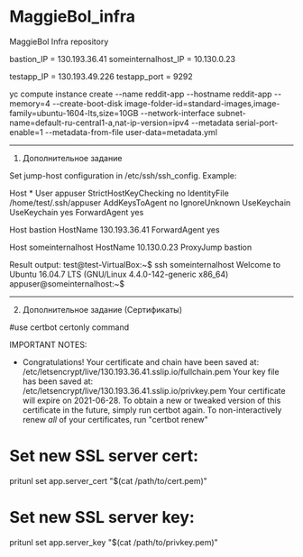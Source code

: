 # MaggieBol_infra
MaggieBol Infra repository

bastion_IP = 130.193.36.41
someinternalhost_IP = 10.130.0.23

testapp_IP = 130.193.49.226
testapp_port = 9292


yc compute instance create   --name reddit-app   --hostname reddit-app   --memory=4   --create-boot-disk image-folder-id=standard-images,image-family=ubuntu-1604-lts,size=10GB   --network-interface subnet-name=default-ru-central1-a,nat-ip-version=ipv4   --metadata serial-port-enable=1  --metadata-from-file user-data=metadata.yml

------------------------------
1. Дополнительное задание

Set jump-host configuration in /etc/ssh/ssh_config.
Example:

Host *
 User appuser
 StrictHostKeyChecking no
 IdentityFile /home/test/.ssh/appuser
 AddKeysToAgent no
 IgnoreUnknown UseKeychain
 UseKeychain yes
 ForwardAgent yes

Host bastion
 HostName 130.193.36.41
 ForwardAgent yes

Host someinternalhost
 HostName 10.130.0.23
 ProxyJump bastion

Result output:
test@test-VirtualBox:~$ ssh someinternalhost
Welcome to Ubuntu 16.04.7 LTS (GNU/Linux 4.4.0-142-generic x86_64)
appuser@someinternalhost:~$

---------------------------------
2. Дополнительное задание (Сертификаты)

#use certbot certonly command

IMPORTANT NOTES:
 - Congratulations! Your certificate and chain have been saved at:
 /etc/letsencrypt/live/130.193.36.41.sslip.io/fullchain.pem
 Your key file has been saved at:
 /etc/letsencrypt/live/130.193.36.41.sslip.io/privkey.pem
 Your certificate will expire on 2021-06-28. To obtain a new or
 tweaked version of this certificate in the future, simply run
 certbot again. To non-interactively renew *all* of your
 certificates, run "certbot renew"

# Set new SSL server cert:
pritunl set app.server_cert "$(cat /path/to/cert.pem)"

# Set new SSL server key:
pritunl set app.server_key "$(cat /path/to/privkey.pem)"
